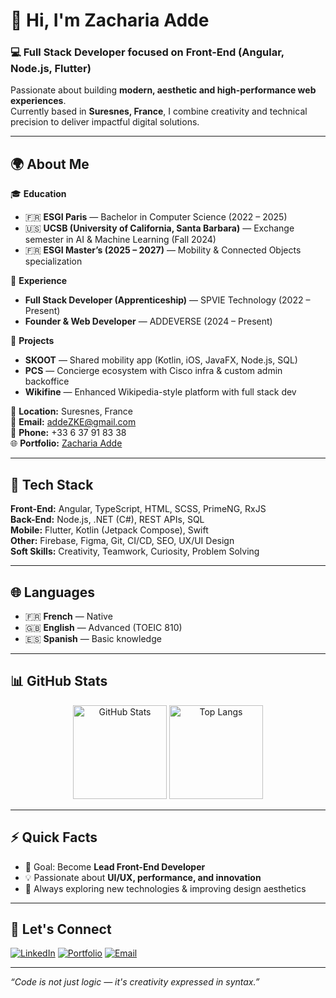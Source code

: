# 👋 Hi, I'm Zacharia Adde

### 💻 Full Stack Developer focused on Front-End (Angular, Node.js, Flutter)

Passionate about building **modern, aesthetic and high-performance web experiences**.  
Currently based in **Suresnes, France**, I combine creativity and technical precision to deliver impactful digital solutions.

---

## 🌍 About Me

🎓 **Education**
- 🇫🇷 **ESGI Paris** — Bachelor in Computer Science (2022 – 2025)  
- 🇺🇸 **UCSB (University of California, Santa Barbara)** — Exchange semester in AI & Machine Learning (Fall 2024)  
- 🇫🇷 **ESGI Master’s (2025 – 2027)** — Mobility & Connected Objects specialization  

💼 **Experience**
- **Full Stack Developer (Apprenticeship)** — SPVIE Technology (2022 – Present)  
- **Founder & Web Developer** — ADDEVERSE (2024 – Present)

🚀 **Projects**
- **SKOOT** — Shared mobility app (Kotlin, iOS, JavaFX, Node.js, SQL)  
- **PCS** — Concierge ecosystem with Cisco infra & custom admin backoffice  
- **Wikifine** — Enhanced Wikipedia-style platform with full stack dev  

📍 **Location:** Suresnes, France  
📧 **Email:** addeZKE@gmail.com  
📱 **Phone:** +33 6 37 91 83 38  
🌐 **Portfolio:** [Zacharia Adde](https://zack-adde.fr)

---

## 🧰 Tech Stack

**Front-End:** Angular, TypeScript, HTML, SCSS, PrimeNG, RxJS  
**Back-End:** Node.js, .NET (C#), REST APIs, SQL  
**Mobile:** Flutter, Kotlin (Jetpack Compose), Swift  
**Other:** Firebase, Figma, Git, CI/CD, SEO, UX/UI Design  
**Soft Skills:** Creativity, Teamwork, Curiosity, Problem Solving

---

## 🌐 Languages

- 🇫🇷 **French** — Native  
- 🇬🇧 **English** — Advanced (TOEIC 810)  
- 🇪🇸 **Spanish** — Basic knowledge  

---

## 📊 GitHub Stats

<p align="center">
  <img src="https://github-readme-stats.vercel.app/api?username=ZACK7870&show_icons=true&theme=radical" alt="GitHub Stats" height="150" />
  <img src="https://github-readme-stats.vercel.app/api/top-langs/?username=ZACK7870&layout=compact&theme=radical" alt="Top Langs" height="150" />
</p>

---

## ⚡ Quick Facts

- 🎯 Goal: Become **Lead Front-End Developer**
- 💡 Passionate about **UI/UX, performance, and innovation**
- 🧩 Always exploring new technologies & improving design aesthetics

---

## 🤝 Let's Connect

[![LinkedIn](https://img.shields.io/badge/LinkedIn-Zacharia%20Adde-blue?logo=linkedin)](https://www.linkedin.com/in/zacharia-adde/)
[![Portfolio](https://img.shields.io/badge/Portfolio-zacharia--adde.dev-orange?logo=firefox)](https://zack-adde.fr)
[![Email](https://img.shields.io/badge/Email-addeZKE%40gmail.com-red?logo=gmail)](mailto:addeZKE@gmail.com)

---

_“Code is not just logic — it's creativity expressed in syntax.”_
